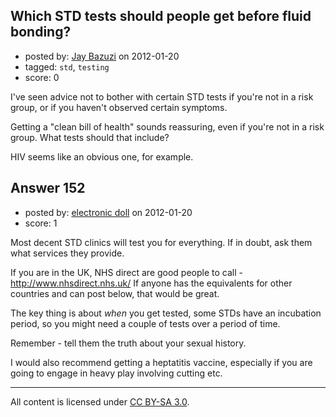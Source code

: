 ## Which STD tests should people get before fluid bonding?

- posted by: [Jay Bazuzi](https://stackexchange.com/users/-1/17-jay-bazuzi) on 2012-01-20
- tagged: `std`, `testing`
- score: 0

I've seen advice not to bother with certain STD tests if you're not in a risk group, or if you haven't observed certain symptoms. 

Getting a "clean bill of health" sounds reassuring, even if you're not in a risk group. What tests should that include?

HIV seems like an obvious one, for example.  


## Answer 152

- posted by: [electronic doll](https://stackexchange.com/users/-1/176-electronic-doll) on 2012-01-20
- score: 1

Most decent STD clinics will test you for everything.
If in doubt, ask them what services they provide.

If you are in the UK, NHS direct are good people to call - http://www.nhsdirect.nhs.uk/
If anyone has the equivalents for other countries and can post below, that would be great.

The key thing is about *when* you get tested, some STDs have an incubation period, so you might need a couple of tests over a period of time.

Remember - tell them the truth about your sexual history.

I would also recommend getting a heptatitis vaccine, especially if you are going to engage in heavy play involving cutting etc.



---

All content is licensed under [CC BY-SA 3.0](https://creativecommons.org/licenses/by-sa/3.0/).
